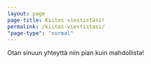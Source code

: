 ```yaml
---
layout: page
page-title: Kiitos viestistäsi!
permalink: /kiitos-viestistasi/
"page-type": "normal"
---
```


Otan sinuun yhteyttä niin pian kuin mahdollista!